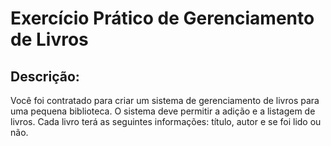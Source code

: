 # Exercício Prático de Gerenciamento de Livros

## Descrição:
Você foi contratado para criar um sistema de gerenciamento de livros para uma pequena biblioteca. O sistema deve permitir a adição e a listagem de livros. Cada livro terá as seguintes informações: título, autor e se foi lido ou não.
